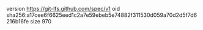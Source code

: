 version https://git-lfs.github.com/spec/v1
oid sha256:a17cee6f6625eed1c2a7e59ebeb5e74882f311530d059a70d2d5f7d6216b16fe
size 970
